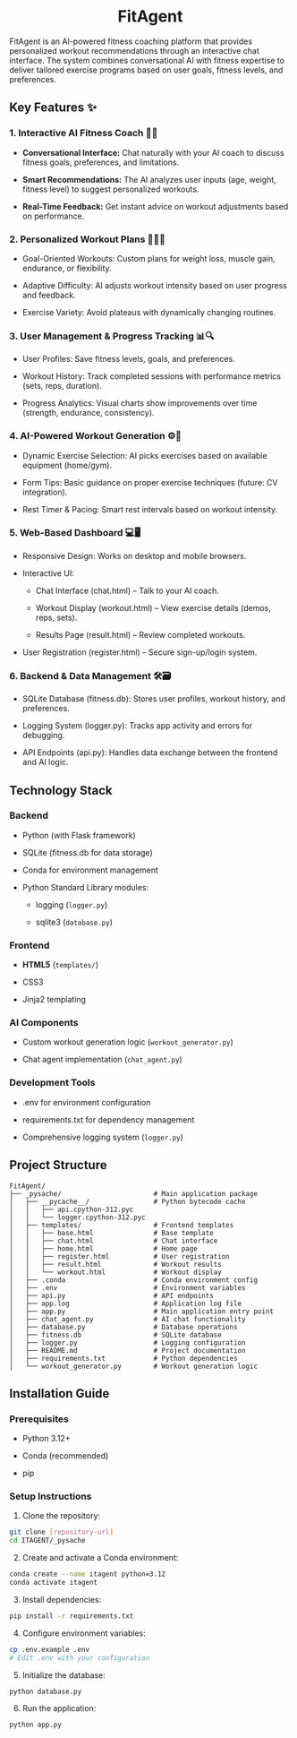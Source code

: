 <h1 align="center">FitAgent</h1>

FitAgent is an AI-powered fitness coaching platform that provides personalized workout recommendations through an interactive chat interface. The system combines conversational AI with fitness expertise to deliver tailored exercise programs based on user goals, fitness levels, and preferences.


## Key Features ✨
### 1. Interactive AI Fitness Coach 🤖💬
 - **Conversational Interface:** Chat naturally with your AI coach to discuss fitness goals, preferences, and limitations.

 - **Smart Recommendations:** The AI analyzes user inputs (age, weight, fitness level) to suggest personalized workouts.

 - **Real-Time Feedback:** Get instant advice on workout adjustments based on performance.

### 2. Personalized Workout Plans 🏋️‍♂️📅
 - Goal-Oriented Workouts: Custom plans for weight loss, muscle gain, endurance, or flexibility.

 - Adaptive Difficulty: AI adjusts workout intensity based on user progress and feedback.

 - Exercise Variety: Avoid plateaus with dynamically changing routines.

### 3. User Management & Progress Tracking 📊🔍
 - User Profiles: Save fitness levels, goals, and preferences.

 - Workout History: Track completed sessions with performance metrics (sets, reps, duration).

 - Progress Analytics: Visual charts show improvements over time (strength, endurance, consistency).

### 4. AI-Powered Workout Generation ⚙️🧠
 - Dynamic Exercise Selection: AI picks exercises based on available equipment (home/gym).

 - Form Tips: Basic guidance on proper exercise techniques (future: CV integration).

 - Rest Timer & Pacing: Smart rest intervals based on workout intensity.


### 5. Web-Based Dashboard 💻🖥️
 - Responsive Design: Works on desktop and mobile browsers.

 - Interactive UI:

   - Chat Interface (chat.html) – Talk to your AI coach.

   - Workout Display (workout.html) – View exercise details (demos, reps, sets).

   - Results Page (result.html) – Review completed workouts.

 - User Registration (register.html) – Secure sign-up/login system.

### 6. Backend & Data Management 🛠️🗃️
 - SQLite Database (fitness.db): Stores user profiles, workout history, and preferences.

 - Logging System (logger.py): Tracks app activity and errors for debugging.

 - API Endpoints (api.py): Handles data exchange between the frontend and AI logic.


## Technology Stack
### Backend
 - Python (with Flask framework)

 - SQLite (fitness.db for data storage)

 - Conda for environment management

 - Python Standard Library modules:

   - logging (`logger.py`)

   - sqlite3 (`database.py`)

### Frontend
 - **HTML5** (`templates/`)

 - CSS3

 - Jinja2 templating

### AI Components
 - Custom workout generation logic (`workout_generator.py`)

 - Chat agent implementation (`chat_agent.py`)

### Development Tools
 - .env for environment configuration

 - requirements.txt for dependency management

 - Comprehensive logging system (`logger.py`)

## Project Structure
    FitAgent/
    ├── _pysache/                       # Main application package
    │   ├── __pycache__/                # Python bytecode cache
    │   │   ├── api.cpython-312.pyc
    │   │   └── logger.cpython-312.pyc
    │   ├── templates/                  # Frontend templates
    │   │   ├── base.html               # Base template
    │   │   ├── chat.html               # Chat interface
    │   │   ├── home.html               # Home page
    │   │   ├── register.html           # User registration
    │   │   ├── result.html             # Workout results
    │   │   └── workout.html            # Workout display
    │   ├── .conda                      # Conda environment config
    │   ├── .env                        # Environment variables
    │   ├── api.py                      # API endpoints
    │   ├── app.log                     # Application log file
    │   ├── app.py                      # Main application entry point
    │   ├── chat_agent.py               # AI chat functionality
    │   ├── database.py                 # Database operations
    │   ├── fitness.db                  # SQLite database
    │   ├── logger.py                   # Logging configuration
    │   ├── README.md                   # Project documentation
    │   ├── requirements.txt            # Python dependencies
    │   └── workout_generator.py        # Workout generation logic


## Installation Guide
### Prerequisites
 - Python 3.12+

 - Conda (recommended)

 - pip

### Setup Instructions
1. Clone the repository:

```bash
git clone [repository-url]
cd ITAGENT/_pysache
```

2. Create and activate a Conda environment:

```bash
conda create --name itagent python=3.12
conda activate itagent
```

3. Install dependencies:
```bash
pip install -r requirements.txt
```

4. Configure environment variables:

```bash
cp .env.example .env
# Edit .env with your configuration
```

5. Initialize the database:

```bash
python database.py
```

6. Run the application:

```bash
python app.py
```
